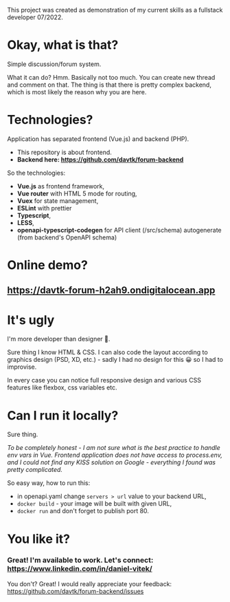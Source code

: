 This project was created as demonstration of my current skills as a fullstack developer 07/2022.

# Okay, what is that?

Simple discussion/forum system.

What it can do? Hmm. Basically not too much. You can create new thread and comment on that.
The thing is that there is pretty complex backend, which is most likely the reason why you are here.

# Technologies?

Application has separated frontend (Vue.js) and backend (PHP).

- This repository is about frontend.
- **Backend here: https://github.com/davtk/forum-backend**

So the technologies:

- **Vue.js** as frontend framework,  
- **Vue router** with HTML 5 mode for routing, 
- **Vuex** for state management,
- **ESLint** with prettier
- **Typescript**,
- **LESS**,
- **openapi-typescript-codegen** for API client (/src/schema) autogenerate (from backend's OpenAPI schema)

# Online demo?

## https://davtk-forum-h2ah9.ondigitalocean.app

# It's ugly

I'm more developer than designer 🙂. 

Sure thing I know HTML & CSS. I can also code the layout according to
graphics design (PSD, XD, etc.) - sadly I had no design for this 😀 so I had to improvise.

In every case you can notice full responsive design and various CSS features like flexbox, css variables etc.

# Can I run it locally?

Sure thing.

*To be completely honest - I am not sure what is the best practice to handle env vars in Vue. 
Frontend application does not have access to process.env, and I could not find any KISS solution on Google - everything I found was pretty complicated.*

So easy way, how to run this: 

- in openapi.yaml change `servers > url` value to your backend URL,
- `docker build` - your image will be built with given URL,
- `docker run` and don't forget to publish port 80.

# You like it?

### Great! I'm available to work. Let's connect: https://www.linkedin.com/in/daniel-vitek/

You don't? Great! I would really appreciate your feedback: https://github.com/davtk/forum-backend/issues

